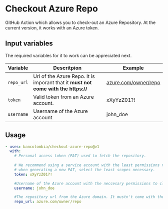 # Checkout Azure Repo

GitHub Action which allows you to check-out an Azure Repository. At the current version, it works with an Azure token.

## Input variables

The required variables for it to work can be appreciated next.

| Variable | Descritpion | Example |
| -------- | ----------- | ------- |
| `repo_url` | Url of the Azure Repo. It is imporant that it __must not come with the https://__ | [azure.com/owner/repo]() |
| `token` | Valid token from an Azure account. | xXyYzZ01?! |
| `username` | Username of the Azure account | john_doe |

## Usage

```yaml
- uses: bancolombia/checkout-azure-repo@v1
  with:
    # Personal access token (PAT) used to fetch the repository. 
    
    # We recommend using a service account with the least permissions necessary. Also
    # when generating a new PAT, select the least scopes necessary.
    token: xXyYzZ01?!

    #Username of the Azure account with the neccesary permissions to clone the repository
    username: john_doe

    #The repository url from the Azure domain. It mustn't come with the https
    repo_url: azure.com/owner/repo
```
